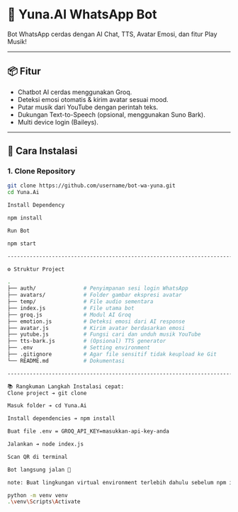 # 🌟 Yuna.AI WhatsApp Bot

Bot WhatsApp cerdas dengan AI Chat, TTS, Avatar Emosi, dan fitur Play Musik!

---

## 📦 Fitur
- Chatbot AI cerdas menggunakan Groq.
- Deteksi emosi otomatis & kirim avatar sesuai mood.
- Putar musik dari YouTube dengan perintah teks.
- Dukungan Text-to-Speech (opsional, menggunakan Suno Bark).
- Multi device login (Baileys).

---

## 🚀 Cara Instalasi

### 1. Clone Repository
```bash
git clone https://github.com/username/bot-wa-yuna.git
cd Yuna.Ai

Install Dependency

npm install

Run Bot 

npm start

--------------------------------------------------------------------------------------------------------------------------------------------------------------------

⚙️ Struktur Project

.
├── auth/               # Penyimpanan sesi login WhatsApp
├── avatars/            # Folder gambar ekspresi avatar
├── temp/               # File audio sementara
├── index.js            # File utama bot
├── groq.js             # Modul AI Groq
├── emotion.js          # Deteksi emosi dari AI response
├── avatar.js           # Kirim avatar berdasarkan emosi
├── yutube.js           # Fungsi cari dan unduh musik YouTube
├── tts-bark.js         # (Opsional) TTS generator
├── .env                # Setting environment
├── .gitignore          # Agar file sensitif tidak keupload ke Git
└── README.md           # Dokumentasi

--------------------------------------------------------------------------------------------------------------------------------------------------------------------

📚 Rangkuman Langkah Instalasi cepat:
Clone project ➔ git clone

Masuk folder ➔ cd Yuna.Ai

Install dependencies ➔ npm install

Buat file .env = GROQ_API_KEY=masukkan-api-key-anda

Jalankan ➔ node index.js

Scan QR di terminal

Bot langsung jalan 🚀

note: Buat lingkungan virtual environment terlebih dahulu sebelum npm install

python -m venv venv
.\venv\Scripts\Activate

